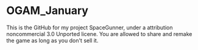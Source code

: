 OGAM_January
============
This is the GitHub for my project SpaceGunner, under a attribution noncommercial 3.0 Unported licene.
You are allowed to share and remake the game as long as you don't sell it.

